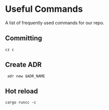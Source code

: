 # Useful Commands

A list of frequently used commands for our repo.

## Committing

```shell
cz c
```

## Create ADR

```shell
 adr new $ADR_NAME
```

## Hot reload
```shell
cargo runcc -c
```
